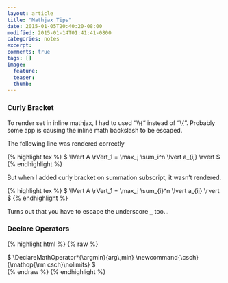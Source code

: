 ```yaml
---
layout: article
title: "Mathjax Tips"
date: 2015-01-05T20:40:20-08:00
modified: 2015-01-14T01:41:41-0800
categories: notes
excerpt:
comments: true
tags: []
image:
  feature:
  teaser:
  thumb:
---
```


### Curly Bracket

To render set in inline mathjax, I had to used “\\\\\{“ instead of “\\\{”. Probably some app is causing the inline math backslash to be escaped.

The following line was rendered correctly

{% highlight tex %}
$ \lVert A \rVert_1 = \max_j \sum_i^n \lvert a_{ij} \rvert $
{% endhighlight %}

But when I added curly bracket on summation subscript, it wasn’t rendered.

{% highlight tex %}
$ \lVert A \rVert_1 = \max_j \sum_{i}^n \lvert a_{ij} \rvert $
{% endhighlight %}

Turns out that you have to escape the underscore `_` too...


### Declare Operators

{% highlight html %}
{% raw %}
<div tyle="display:none">
  $
    \DeclareMathOperator*{\argmin}{arg\,min}
    \newcommand{\csch}{\mathop{\rm csch}\nolimits}
  $
</div>
{% endraw %}
{% endhighlight %}
